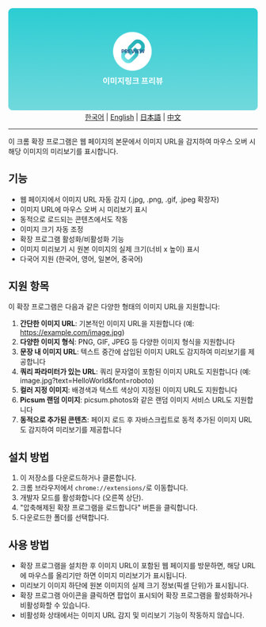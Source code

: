 <img src="./images/Image-Link-Preview-banner.png">

<div align="center" style="margin-bottom:12px">
  <a href="README.md">한국어</a> | 
  <a href="README_en.md">English</a> | 
  <a href="README_jp.md">日本語</a> | 
  <a href="README_ch.md">中文</a>
</div>

---

이 크롬 확장 프로그램은 웹 페이지의 본문에서 이미지 URL을 감지하여 마우스 오버 시 해당 이미지의 미리보기를 표시합니다.

## 기능

- 웹 페이지에서 이미지 URL 자동 감지 (.jpg, .png, .gif, .jpeg 확장자)
- 이미지 URL에 마우스 오버 시 미리보기 표시
- 동적으로 로드되는 콘텐츠에서도 작동
- 이미지 크기 자동 조정
- 확장 프로그램 활성화/비활성화 기능
- 이미지 미리보기 시 원본 이미지의 실제 크기(너비 x 높이) 표시
- 다국어 지원 (한국어, 영어, 일본어, 중국어)

## 지원 항목

이 확장 프로그램은 다음과 같은 다양한 형태의 이미지 URL을 지원합니다:

1. **간단한 이미지 URL**: 기본적인 이미지 URL을 지원합니다 (예: https://example.com/image.jpg)
2. **다양한 이미지 형식**: PNG, GIF, JPEG 등 다양한 이미지 형식을 지원합니다
3. **문장 내 이미지 URL**: 텍스트 중간에 삽입된 이미지 URL도 감지하여 미리보기를 제공합니다
4. **쿼리 파라미터가 있는 URL**: 쿼리 문자열이 포함된 이미지 URL도 지원합니다 (예: image.jpg?text=HelloWorld&font=roboto)
5. **컬러 지정 이미지**: 배경색과 텍스트 색상이 지정된 이미지 URL도 지원합니다
6. **Picsum 랜덤 이미지**: picsum.photos와 같은 랜덤 이미지 서비스 URL도 지원합니다
7. **동적으로 추가된 콘텐츠**: 페이지 로드 후 자바스크립트로 동적 추가된 이미지 URL도 감지하여 미리보기를 제공합니다

## 설치 방법

1. 이 저장소를 다운로드하거나 클론합니다.
2. 크롬 브라우저에서 `chrome://extensions/`로 이동합니다.
3. 개발자 모드를 활성화합니다 (오른쪽 상단).
4. "압축해제된 확장 프로그램을 로드합니다" 버튼을 클릭합니다.
5. 다운로드한 폴더를 선택합니다.

## 사용 방법

- 확장 프로그램을 설치한 후 이미지 URL이 포함된 웹 페이지를 방문하면, 해당 URL에 마우스를 올리기만 하면 이미지 미리보기가 표시됩니다.
- 미리보기 이미지 하단에 원본 이미지의 실제 크기 정보(픽셀 단위)가 표시됩니다.
- 확장 프로그램 아이콘을 클릭하면 팝업이 표시되어 확장 프로그램을 활성화하거나 비활성화할 수 있습니다.
- 비활성화 상태에서는 이미지 URL 감지 및 미리보기 기능이 작동하지 않습니다. 